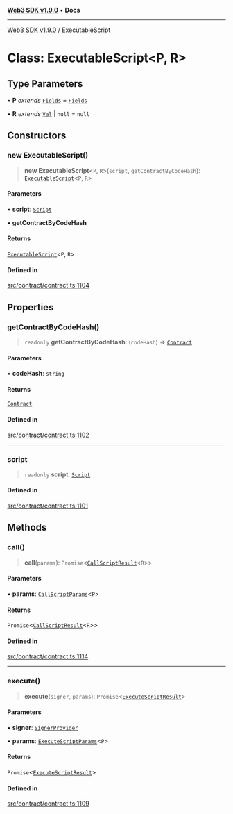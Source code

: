 [**Web3 SDK v1.9.0**](../README.md) • **Docs**

***

[Web3 SDK v1.9.0](../globals.md) / ExecutableScript

# Class: ExecutableScript\<P, R\>

## Type Parameters

• **P** *extends* [`Fields`](../type-aliases/Fields.md) = [`Fields`](../type-aliases/Fields.md)

• **R** *extends* [`Val`](../type-aliases/Val.md) \| `null` = `null`

## Constructors

### new ExecutableScript()

> **new ExecutableScript**\<`P`, `R`\>(`script`, `getContractByCodeHash`): [`ExecutableScript`](ExecutableScript.md)\<`P`, `R`\>

#### Parameters

• **script**: [`Script`](Script.md)

• **getContractByCodeHash**

#### Returns

[`ExecutableScript`](ExecutableScript.md)\<`P`, `R`\>

#### Defined in

[src/contract/contract.ts:1104](https://github.com/Mystic-Nayy/alephium-web3/blob/c1afd789a197ce5fe21f08c2965942090157c33d/packages/web3/src/contract/contract.ts#L1104)

## Properties

### getContractByCodeHash()

> `readonly` **getContractByCodeHash**: (`codeHash`) => [`Contract`](Contract.md)

#### Parameters

• **codeHash**: `string`

#### Returns

[`Contract`](Contract.md)

#### Defined in

[src/contract/contract.ts:1102](https://github.com/Mystic-Nayy/alephium-web3/blob/c1afd789a197ce5fe21f08c2965942090157c33d/packages/web3/src/contract/contract.ts#L1102)

***

### script

> `readonly` **script**: [`Script`](Script.md)

#### Defined in

[src/contract/contract.ts:1101](https://github.com/Mystic-Nayy/alephium-web3/blob/c1afd789a197ce5fe21f08c2965942090157c33d/packages/web3/src/contract/contract.ts#L1101)

## Methods

### call()

> **call**(`params`): `Promise`\<[`CallScriptResult`](../type-aliases/CallScriptResult.md)\<`R`\>\>

#### Parameters

• **params**: [`CallScriptParams`](../interfaces/CallScriptParams.md)\<`P`\>

#### Returns

`Promise`\<[`CallScriptResult`](../type-aliases/CallScriptResult.md)\<`R`\>\>

#### Defined in

[src/contract/contract.ts:1114](https://github.com/Mystic-Nayy/alephium-web3/blob/c1afd789a197ce5fe21f08c2965942090157c33d/packages/web3/src/contract/contract.ts#L1114)

***

### execute()

> **execute**(`signer`, `params`): `Promise`\<[`ExecuteScriptResult`](../interfaces/ExecuteScriptResult.md)\>

#### Parameters

• **signer**: [`SignerProvider`](SignerProvider.md)

• **params**: [`ExecuteScriptParams`](../interfaces/ExecuteScriptParams.md)\<`P`\>

#### Returns

`Promise`\<[`ExecuteScriptResult`](../interfaces/ExecuteScriptResult.md)\>

#### Defined in

[src/contract/contract.ts:1109](https://github.com/Mystic-Nayy/alephium-web3/blob/c1afd789a197ce5fe21f08c2965942090157c33d/packages/web3/src/contract/contract.ts#L1109)
